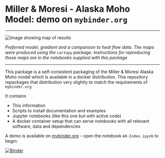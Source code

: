 
Miller & Moresi - Alaska Moho Model: demo on `mybinder.org`
==================================================

---

![Image showing map of results](https://www.dropbox.com/s/5s6uk6m3dlg5ysq/MohoSurfaceGradient-ClusteredGrids.png?raw=1)

_Preferred model, gradient and a comparison to heat flow data. The maps were
produced using the `cartopy` package. Instructions for reproducing these
maps are in the notebooks supplied with this package_

---

This package is a self-consistent packaging of the Miller & Moresi Alaska Moho model which
is available in a docker distribution. This repository repackages that distribution
very slightly to match the requirements of `mybinder.org`

It contains

   - This information
   - Scripts to install documentation and examples
   - Jupyter notebooks (like this one but with active code)
   - A docker container setup that can serve notebooks with all relevant software, data and dependencies

A demo is available on [mybinder.org](http://mybinder.org) - open the notebook `A0-Index.ipynb`
to begin:

[![Binder](https://mybinder.org/badge.svg)](https://mybinder.org/v2/gh/lmoresi/miller-moho-binder/master)
